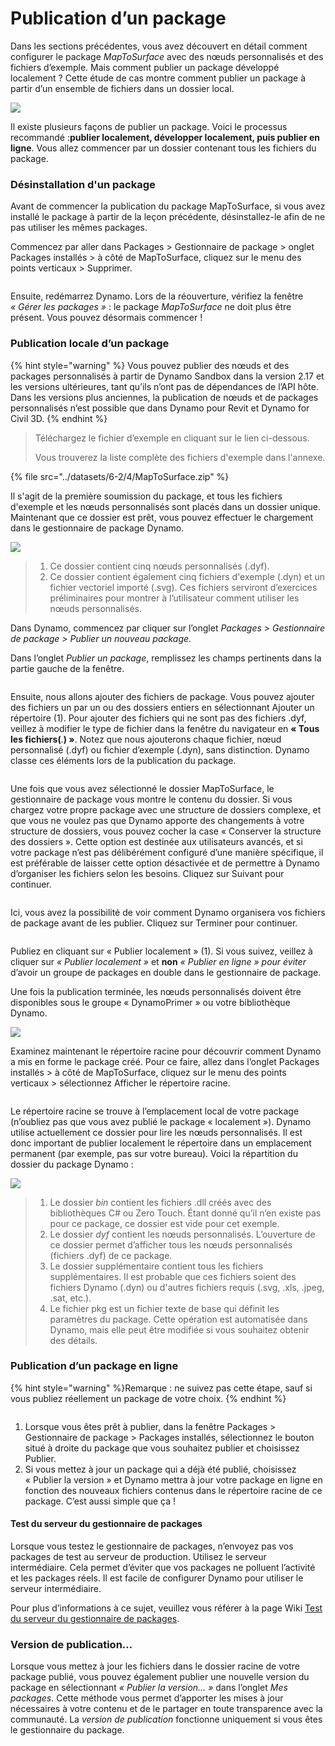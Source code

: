 # Publication d’un package

Dans les sections précédentes, vous avez découvert en détail comment configurer le package _MapToSurface_ avec des nœuds personnalisés et des fichiers d’exemple. Mais comment publier un package développé localement ? Cette étude de cas montre comment publier un package à partir d’un ensemble de fichiers dans un dossier local.

![](<../images/6-2/3/develop package - custom nodes 01 (1) (1).jpg>)

Il existe plusieurs façons de publier un package. Voici le processus recommandé :**publier localement, développer localement, puis publier en ligne**. Vous allez commencer par un dossier contenant tous les fichiers du package.

### Désinstallation d'un package

Avant de commencer la publication du package MapToSurface, si vous avez installé le package à partir de la leçon précédente, désinstallez-le afin de ne pas utiliser les mêmes packages.

Commencez par aller dans Packages > Gestionnaire de package > onglet Packages installés > à côté de MapToSurface, cliquez sur le menu des points verticaux > Supprimer.

<figure><img src="../../.gitbook/assets/delete-map-to-surface.png" alt=""><figcaption></figcaption></figure>

Ensuite, redémarrez Dynamo. Lors de la réouverture, vérifiez la fenêtre _« Gérer les packages »_ : le package _MapToSurface_ ne doit plus être présent. Vous pouvez désormais commencer !

### Publication locale d’un package

{% hint style="warning" %} Vous pouvez publier des nœuds et des packages personnalisés à partir de Dynamo Sandbox dans la version 2.17 et les versions ultérieures, tant qu’ils n’ont pas de dépendances de l’API hôte. Dans les versions plus anciennes, la publication de nœuds et de packages personnalisés n’est possible que dans Dynamo pour Revit et Dynamo for Civil 3D. {% endhint %}

> Téléchargez le fichier d’exemple en cliquant sur le lien ci-dessous.
>
> Vous trouverez la liste complète des fichiers d'exemple dans l'annexe.

{% file src="../datasets/6-2/4/MapToSurface.zip" %}

Il s'agit de la première soumission du package, et tous les fichiers d'exemple et les nœuds personnalisés sont placés dans un dossier unique. Maintenant que ce dossier est prêt, vous pouvez effectuer le chargement dans le gestionnaire de package Dynamo.

![](../images/6-2/4/publishapackage-publishlocally01.jpg)

> 1. Ce dossier contient cinq nœuds personnalisés (.dyf).
> 2. Ce dossier contient également cinq fichiers d'exemple (.dyn) et un fichier vectoriel importé (.svg). Ces fichiers serviront d’exercices préliminaires pour montrer à l’utilisateur comment utiliser les nœuds personnalisés.

Dans Dynamo, commencez par cliquer sur l’onglet _Packages > Gestionnaire de package > Publier un nouveau package_.

Dans l’onglet _Publier un package_, remplissez les champs pertinents dans la partie gauche de la fenêtre.

<figure><img src="../../.gitbook/assets/package-details.png" alt=""><figcaption></figcaption></figure>

Ensuite, nous allons ajouter des fichiers de package. Vous pouvez ajouter des fichiers un par un ou des dossiers entiers en sélectionnant Ajouter un répertoire (1). Pour ajouter des fichiers qui ne sont pas des fichiers .dyf, veillez à modifier le type de fichier dans la fenêtre du navigateur en **« Tous les fichiers(**_._**) »**. Notez que nous ajouterons chaque fichier, nœud personnalisé (.dyf) ou fichier d’exemple (.dyn), sans distinction. Dynamo classe ces éléments lors de la publication du package.

<figure><img src="../../.gitbook/assets/map-to-surface-contents.png" alt=""><figcaption></figcaption></figure>

Une fois que vous avez sélectionné le dossier MapToSurface, le gestionnaire de package vous montre le contenu du dossier. Si vous chargez votre propre package avec une structure de dossiers complexe, et que vous ne voulez pas que Dynamo apporte des changements à votre structure de dossiers, vous pouvez cocher la case « Conserver la structure des dossiers ». Cette option est destinée aux utilisateurs avancés, et si votre package n’est pas délibérément configuré d’une manière spécifique, il est préférable de laisser cette option désactivée et de permettre à Dynamo d’organiser les fichiers selon les besoins. Cliquez sur Suivant pour continuer.

<figure><img src="../../.gitbook/assets/map-to-surface-contents-preview.png" alt=""><figcaption></figcaption></figure>

Ici, vous avez la possibilité de voir comment Dynamo organisera vos fichiers de package avant de les publier. Cliquez sur Terminer pour continuer.

<figure><img src="../../.gitbook/assets/publish-locally.png" alt=""><figcaption></figcaption></figure>

Publiez en cliquant sur « Publier localement » (1). Si vous suivez, veillez à cliquer sur _« Publier localement »_ et **non** _« Publier en ligne » pour éviter_ d’avoir un groupe de packages en double dans le gestionnaire de package.

Une fois la publication terminée, les nœuds personnalisés doivent être disponibles sous le groupe « DynamoPrimer » ou votre bibliothèque Dynamo.

![](<../images/6-2/3/develop package - install package 02 (1) (1).jpg>)

Examinez maintenant le répertoire racine pour découvrir comment Dynamo a mis en forme le package créé. Pour ce faire, allez dans l’onglet Packages installés > à côté de MapToSurface, cliquez sur le menu des points verticaux > sélectionnez Afficher le répertoire racine.

<figure><img src="../../.gitbook/assets/show-root-directory.png" alt=""><figcaption></figcaption></figure>

Le répertoire racine se trouve à l’emplacement local de votre package (n’oubliez pas que vous avez publié le package « localement »). Dynamo utilise actuellement ce dossier pour lire les nœuds personnalisés. Il est donc important de publier localement le répertoire dans un emplacement permanent (par exemple, pas sur votre bureau). Voici la répartition du dossier du package Dynamo :

![](../images/6-2/4/publishapackage-publishlocally06.jpg)

> 1. Le dossier _bin_ contient les fichiers .dll créés avec des bibliothèques C# ou Zero Touch. Étant donné qu’il n’en existe pas pour ce package, ce dossier est vide pour cet exemple.
> 2. Le dossier _dyf_ contient les nœuds personnalisés. L’ouverture de ce dossier permet d’afficher tous les nœuds personnalisés (fichiers .dyf) de ce package.
> 3. Le dossier supplémentaire contient tous les fichiers supplémentaires. Il est probable que ces fichiers soient des fichiers Dynamo (.dyn) ou d'autres fichiers requis (.svg, .xls, .jpeg, .sat, etc.).
> 4. Le fichier pkg est un fichier texte de base qui définit les paramètres du package. Cette opération est automatisée dans Dynamo, mais elle peut être modifiée si vous souhaitez obtenir des détails.

### Publication d’un package en ligne

{% hint style="warning" %}Remarque : ne suivez pas cette étape, sauf si vous publiez réellement un package de votre choix. {% endhint %}

<figure><img src="../../.gitbook/assets/publish-version.png" alt=""><figcaption></figcaption></figure>

1. Lorsque vous êtes prêt à publier, dans la fenêtre Packages > Gestionnaire de package > Packages installés, sélectionnez le bouton situé à droite du package que vous souhaitez publier et choisissez Publier.
2. Si vous mettez à jour un package qui a déjà été publié, choisissez « Publier la version » et Dynamo mettra à jour votre package en ligne en fonction des nouveaux fichiers contenus dans le répertoire racine de ce package. C’est aussi simple que ça !

#### Test du serveur du gestionnaire de packages
Lorsque vous testez le gestionnaire de packages, n’envoyez pas vos packages de test au serveur de production. Utilisez le serveur intermédiaire. Cela permet d’éviter que vos packages ne polluent l’activité et les packages réels. Il est facile de configurer Dynamo pour utiliser le serveur intermédiaire. 

Pour plus d’informations à ce sujet, veuillez vous référer à la page Wiki [Test du serveur du gestionnaire de packages](https://github.com/DynamoDS/Dynamo/wiki/Testing-the-Package-Manager-Server).

### Version de publication…

Lorsque vous mettez à jour les fichiers dans le dossier racine de votre package publié, vous pouvez également publier une nouvelle version du package en sélectionnant _« Publier la version… »_ dans l’onglet _Mes packages_. Cette méthode vous permet d’apporter les mises à jour nécessaires à votre contenu et de le partager en toute transparence avec la communauté. La _version de publication_ fonctionne uniquement si vous êtes le gestionnaire du package.

